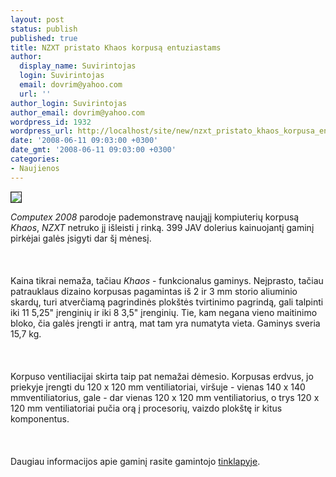 ```yaml
---
layout: post
status: publish
published: true
title: NZXT pristato Khaos korpusą entuziastams
author:
  display_name: Suvirintojas
  login: Suvirintojas
  email: dovrim@yahoo.com
  url: ''
author_login: Suvirintojas
author_email: dovrim@yahoo.com
wordpress_id: 1932
wordpress_url: http://localhost/site/new/nzxt_pristato_khaos_korpusa_entuziastams/
date: '2008-06-11 09:03:00 +0300'
date_gmt: '2008-06-11 09:03:00 +0300'
categories:
- Naujienos
---
```

<div class="imgright"><img src="http://img78.imageshack.us/img78/9140/khaoscm4.jpg" border="1"></div>
<p><i>Computex 2008</i> parodoje pademonstravę naująjį kompiuterių korpusą <i>Khaos</i>, <i>NZXT</i> netruko jį išleisti į rinką. 399 JAV dolerius kainuojantį gaminį pirkėjai galės įsigyti dar šį mėnesį.<br />
<br><br />
<br>Kaina tikrai nemaža, tačiau <i>Khaos</i> - funkcionalus gaminys. Neįprasto, tačiau patrauklaus dizaino korpusas pagamintas iš 2 ir 3 mm storio aliuminio skardų, turi atverčiamą pagrindinės plokštės tvirtinimo pagrindą, gali talpinti iki 11 5,25&quot; įrenginių ir iki 8 3,5&quot; įrenginių. Tie, kam negana vieno maitinimo bloko, čia galės įrengti ir antrą, mat tam yra numatyta vieta. Gaminys sveria 15,7 kg.<br />
<br><br />
<br>Korpuso ventiliacijai skirta taip pat nemažai dėmesio. Korpusas erdvus, jo priekyje įrengti du 120 x 120 mm ventiliatoriai, viršuje - vienas 140 x 140 mmventiliatorius, gale - dar vienas 120 x 120 mm ventiliatorius, o trys 120 x 120 mm ventiliatoriai pučia orą į procesorių, vaizdo plokštę ir kitus komponentus.<br />
<br><br />
<br>Daugiau informacijos apie gaminį rasite gamintojo <a class="ns" href="http://www.nzxt.com/products/khaos/">tinklapyje</a>.<br />
<br><br />
<br><br />
<br></p>
